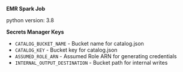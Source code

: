 **EMR Spark Job**

   python version: 3.8

**Secrets Manager Keys**
 - `CATALOG_BUCKET_NAME` - Bucket name for catalog.json
 - `CATALOG_KEY` - Bucket key for catalog.json
 - `ASSUMED_ROLE_ARN` - Assumed Role ARN for generating credentials
 - `INTERNAL_OUTPUT_DESTINATION` - Bucket path for internal writes
